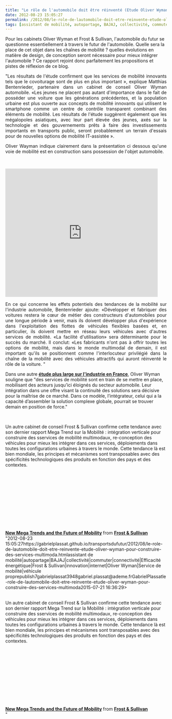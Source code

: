 ```yaml
---
title: "Le rôle de l'automobile doit être réinventé (Etude Oliver Wyman) pour construire des services multimodaux (Etude Frost & Sullivan)"
date: 2012-08-23 15:05:27
permalink: /2012/08/le-role-de-lautomobile-doit-etre-reinvente-etude-oliver-wyman-pour-construire-des-services-multimoda.html
tags: [assistant de mobilité, autopartage, BAJAJ, collectivité, commuter, connectivité, Efficacité énergétique, Frost & Sullivan, innovation, internet, Oliver Wyman, Service de mobilité, véhicule propre]
---
```


<p>Pour les cabinets Oliver Wyman et Frost & Sullivan, l'automobile du futur se questionne essentiellement à travers le futur de l'automobile. Quelle sera la place de cet objet dans les chaînes de mobilité ? quelles évolutions en matière de design, de conception seront nécessaire pour mieux intégrer l'automobile ? Ce rapport rejoint donc parfaitement les propositions et pistes de réflexion de ce blog. </p>  <!--more-->   <p style="text-align: justify;">"Les résultats de l'étude confirment que les services de mobilité innovants tels que le covoiturage sont de plus en plus important », explique Matthias Bentenrieder, partenaire dans un cabinet de conseil Oliver Wyman automobile. «Les jeunes ne placent pas autant d'importance dans le fait de posséder une voiture que les générations précédentes, et la population urbaine est plus ouverte aux concepts de mobilité innovants qui utilisent le smartphone comme un centre de contrôle transparent combinant des éléments de mobilité. Les résultats de l'étude suggèrent également que les mégalopoles asiatiques, avec leur part élevée des jeunes, axés sur la technologie et des gouvernements prêts à faire des investissements importants en transports public, seront probablement un terrain d'essais pour de nouvelles options de mobilité IT-assistée ».</p> <p style="text-align: justify;">Oliver Wayman indique clairement dans la présentation ci dessous qu'une voie de mobilité est en construction sans possession de l'objet automobile. </p> <p style="text-align: justify;"> </p> <iframe frameborder="0" height="400" marginheight="0" marginwidth="0" scrolling="no" src="http://www.slideshare.net/slideshow/embed_code/14050283?hostedIn=slideshare&page=upload" width="476"></iframe> <p style="text-align: justify;">En ce qui concerne les effets potentiels des tendances de la mobilité sur l'industrie automobile, Bentenrieder ajoute: «Développer et fabriquer des voitures restera le cœur de métier des constructeurs d'automobiles pour une longue période à venir, mais ils doivent développer plus d'expérience dans l'exploitation des flottes de véhicules flexibles basées et, en particulier, ils doivent mettre en réseau leurs véhicules avec d'autres services de mobilité. «La facilité d'utilisation» sera déterminante pour le succès du marché. Il conclut: «Les fabricants n'ont pas à offrir toutes les options de mobilité, mais dans le monde multimodal de demain, il est important qu'ils se positionnent comme l'interlocuteur privilégié dans la chaîne de la mobilité avec des véhicules attractifs qui auront réinventé le rôle de la voiture. "</p> <p style=""text-align: justify>Dans une autre <a href=""http://www.oliverwyman.com/media/Oliver_Wyman_France_Industrie%281%29.pdf"" target=""_blank""><strong>étude plus large sur l'industrie en France</strong></a>, Oliver Wyman souligne que "des services de mobilité sont en train de se mettre en place, mobilisant des acteurs jusqu’ici éloignés du secteur automobile. Leur intégration dans une offre visant la continuité des solutions sera décisive pour la maîtrise de ce marché. Dans ce modèle, l’intégrateur, celui qui a la capacité d’assembler la solution complexe globale, pourrait se trouver demain en position de force."</p> <p style=""text-align: justify> <a class=""asset-img-link"" href="https://gabrielplassat.github.io/transportsdufutur/wp-content/uploads/sites/6/old/6a0120a66d2ad4970b0177444bd172970d-pi.jpg"" style=""display: inline><img rel=""lightbox[]"" alt=""Ow"" border=""0"" class=""asset  asset-image at-xid-6a0120a66d2ad4970b0177444bd172970d image-full"" src=""/wp-content/uploads/sites/6/old/6a0120a66d2ad4970b0177444bd172970d-800wi.jpg"" title=""Ow"" /></a><br /><br /></p> <p>Un autre cabinet de conseil Frost & Sullivan confirme cette tendance avec son dernier rapport Mega Trend sur la Mobilité : intégration verticale pour construire des sservices de mobilité multimodaux, re-conception des véhicules pour mieux les intégrer dans ces services, déploiements dans toutes les configurations urbaines à travers le monde. Cette tendance là est bien mondiale, les principes et mécanismes sont transposables avec des spécificités technologiques des produits en fonction des pays et des contextes.</p> <p> </p> <iframe frameborder=""0"" height=""356"" marginheight=""0"" marginwidth=""0"" scrolling=""no"" src=""http://fr.slideshare.net/slideshow/embed_code/13835833?rel=0"" style=""border: 1px solid #CCC border-width: 1px 1px 0 margin-bottom: 5px width=""427""> </iframe> <div style=""margin-bottom: 5px> <strong> <a href=""http://fr.slideshare.net/FrostandSullivan/new-mega-trends-and-the-future-of-mobility"" target=""_blank"" title=""New Mega Trends and the Future of Mobility"">New Mega Trends and the Future of Mobility</a> </strong> from <strong><a href=""http://fr.slideshare.net/FrostandSullivan"" target=""_blank"">Frost & Sullivan </a></strong> </div>"2012-08-23 15:05:27https://gabrielplassat.github.io/transportsdufutur/2012/08/le-role-de-lautomobile-doit-etre-reinvente-etude-oliver-wyman-pour-construire-des-services-multimoda.htmlassistant de mobilité|autopartage|BAJAJ|collectivité|commuter|connectivité|Efficacité énergétique|Frost & Sullivan|innovation|internet|Oliver Wyman|Service de mobilité|véhicule proprepublish7gabrielplassat3948gabriel.plassat@ademe.frGabrielPlassatle-role-de-lautomobile-doit-etre-reinvente-etude-oliver-wyman-pour-construire-des-services-multimoda2015-07-21 16:36:29><img rel=""lightbox[]"" alt=""Ow"" border=""0"" class=""asset  asset-image at-xid-6a0120a66d2ad4970b0177444bd172970d image-full"" src=""/wp-content/uploads/sites/6/old/6a0120a66d2ad4970b0177444bd172970d-800wi.jpg"" title=""Ow"" /></a><br /><br /></p> <p>Un autre cabinet de conseil Frost & Sullivan confirme cette tendance avec son dernier rapport Mega Trend sur la Mobilité : intégration verticale pour construire des sservices de mobilité multimodaux, re-conception des véhicules pour mieux les intégrer dans ces services, déploiements dans toutes les configurations urbaines à travers le monde. Cette tendance là est bien mondiale, les principes et mécanismes sont transposables avec des spécificités technologiques des produits en fonction des pays et des contextes.</p> <p> </p> <iframe frameborder=""0"" height=""356"" marginheight=""0"" marginwidth=""0"" scrolling=""no"" src=""http://fr.slideshare.net/slideshow/embed_code/13835833?rel=0"" style=""border: 1px solid #CCCwidth=""427""> </iframe> <div style=""margin-bottom: 5px> <strong> <a href=""http://fr.slideshare.net/FrostandSullivan/new-mega-trends-and-the-future-of-mobility"" target=""_blank"" title=""New Mega Trends and the Future of Mobility"">New Mega Trends and the Future of Mobility</a> </strong> from <strong><a href=""http://fr.slideshare.net/FrostandSullivan"" target=""_blank"">Frost & Sullivan </a></strong> </div>"
